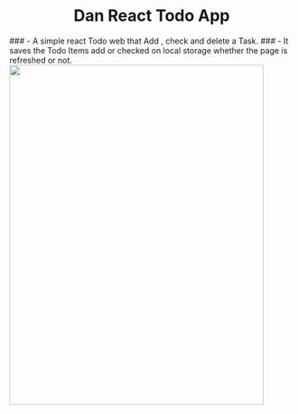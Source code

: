 <h1 align=center>Dan React Todo App</h1>
### - A simple react Todo web that Add , check and delete a Task.
### - It saves the Todo Items add or checked on local storage whether the page is refreshed or not.  
<img src="https://github.com/da-nn-yy/DanyReactToDo/assets/127424822/6df481d3-b92d-44ca-8e8d-d0bdd8ab07b6" height="600" width="450" align="center"/>

